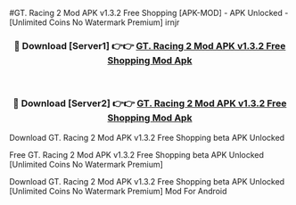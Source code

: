#GT. Racing 2 Mod APK v1.3.2 Free Shopping [APK-MOD] - APK Unlocked - [Unlimited Coins No Watermark Premium] irnjr



<div align="center">

<h3>🔴 Download [Server1] 👉👉 <a href="https://momento.my/?title=GT._Racing_2_Mod_APK_v1.3.2_Free_Shopping">GT. Racing 2 Mod APK v1.3.2 Free Shopping Mod Apk</a></h3><br>

<h3>🔴 Download [Server2] 👉👉 <a href="https://momento.my/?title=GT._Racing_2_Mod_APK_v1.3.2_Free_Shopping">GT. Racing 2 Mod APK v1.3.2 Free Shopping Mod Apk</a></h3>
</div>



Download GT. Racing 2 Mod APK v1.3.2 Free Shopping beta APK Unlocked

Free GT. Racing 2 Mod APK v1.3.2 Free Shopping beta APK Unlocked [Unlimited Coins No Watermark Premium]

Download GT. Racing 2 Mod APK v1.3.2 Free Shopping beta APK Unlocked [Unlimited Coins No Watermark Premium] Mod For Android

